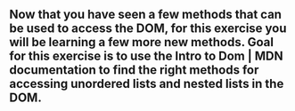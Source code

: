 ## Now that you have seen a few methods that can be used to access the DOM, for this exercise you will be learning a few more new methods. Goal for this exercise is to use the Intro to Dom | MDN documentation to find the right methods for accessing unordered lists and nested lists in the DOM.
